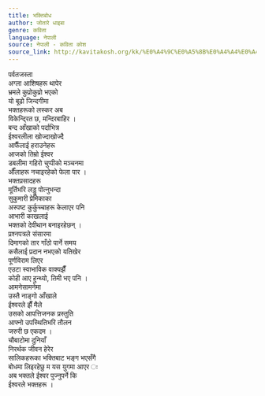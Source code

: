 ```yaml
---
title: भक्तिबोध
author: जोतारे धाइबा
genre: कविता
language: नेपाली
source: नेपाली - कविता कोश
source_link: http://kavitakosh.org/kk/%E0%A4%9C%E0%A5%8B%E0%A4%A4%E0%A4%BE%E0%A4%B0%E0%A5%87_%E0%A4%A7%E0%A4%BE%E0%A4%87%E0%A4%AC%E0%A4%BE
---
```


पर्वतजस्ता  
अग्ला आशिषहरू थापेर  
भ्रमले कुप्रोकुप्रो भएको  
यो बूढो जिन्दगीमा  
भक्तहरूको लस्कर अब  
विकेन्दि्रत छ, मन्दिरबाहिर ।  
बन्द आँखाको पर्दाभित्र  
ईश्वरलीला खोज्दाखोज्दै  
आफैँलाई हराउनेहरू  
आजको तिम्रो ईश्वर  
डबलीमा गहिरो चुप्पीको मञ्चनमा  
औँलाहरू नचाइरहेको फेला पार ।  
भक्तप्रसादहरू  
मूर्तिभरि लड्डु पोत्नुभन्दा  
सुकुमारी प्रेमिकाका  
अस्पष्ट कुर्कुच्चाहरू केलाएर पनि  
आभारी काखलाई  
भक्तको देवीथान बनाइरहेछन् ।  
प्रश्नपत्रले संसारमा  
दिमागको तार गाँठो पार्ने समय  
कसैलाई प्रदान नभएको यतिखेर  
पूर्णविराम लिएर  
एउटा स्वाभाविक वाक्यझैँ  
कोही आए हुन्थ्यो, तिमी भए पनि ।  
आमनेसामनेमा  
उस्तै नाङ्गो आँखाले  
ईश्वरले झैँ मैले  
उसको आपत्तिजनक प्रस्तुति  
आफ्नो उपस्थितिभरि तौलन  
जरुरी छ एकदम ।  
चौबाटोमा दुनियाँ  
निरर्थक जीवन हेरेर  
सालिकहरूका भक्तिबाट भङ्ग भएसँगै  
बोधमा लिइरहेछु म यस युगमा आएर ः  
अब भक्तले ईश्वर पुज्नुपर्ने कि  
ईश्वरले भक्तहरू ।
